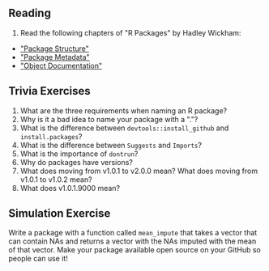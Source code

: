 ## Reading

1) Read the following chapters of "R Packages" by Hadley Wickham:

* ["Package Structure"](http://r-pkgs.had.co.nz/package.html)
* ["Package Metadata"](http://r-pkgs.had.co.nz/description.html)
* ["Object Documentation"](http://r-pkgs.had.co.nz/man.html)

## Trivia Exercises

1. What are the three requirements when naming an R package?
2. Why is it a bad idea to name your package with a "."?
3. What is the difference between `devtools::install_github` and `install.packages`?
4. What is the difference between `Suggests` and `Imports`?
5. What is the importance of `dontrun`?
6. Why do packages have versions?
7. What does moving from v1.0.1 to v2.0.0 mean?  What does moving from v1.0.1 to v1.0.2 mean?
8. What does v1.0.1.9000 mean?

## Simulation Exercise

Write a package with a function called `mean_impute` that takes a vector that can contain NAs and returns a vector with the NAs imputed with the mean of that vector.  Make your package available open source on your GitHub so people can use it!
